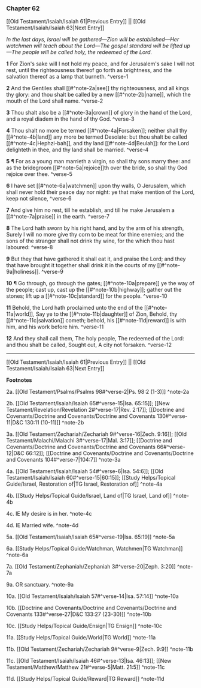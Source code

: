 ### Chapter 62

[[Old Testament/Isaiah/Isaiah 61|Previous Entry]]  ||  [[Old Testament/Isaiah/Isaiah 63|Next Entry]]

*In the last days, Israel will be gathered—Zion will be established—Her watchmen will teach about the Lord—The gospel standard will be lifted up—The people will be called holy, the redeemed of the Lord.*

**1**  For Zion's sake will I not hold my peace, and for Jerusalem's sake I will not rest, until the righteousness thereof go forth as brightness, and the salvation thereof as a lamp that burneth. ^verse-1

**2**  And the Gentiles shall [[#^note-2a|see]] thy righteousness, and all kings thy glory: and thou shalt be called by a new [[#^note-2b|name]], which the mouth of the Lord shall name. ^verse-2

**3**  Thou shalt also be a [[#^note-3a|crown]] of glory in the hand of the Lord, and a royal diadem in the hand of thy God. ^verse-3

**4**  Thou shalt no more be termed [[#^note-4a|Forsaken]]; neither shall thy [[#^note-4b|land]] any more be termed Desolate: but thou shalt be called [[#^note-4c|Hephzi-bah]], and thy land [[#^note-4d|Beulah]]: for the Lord delighteth in thee, and thy land shall be married. ^verse-4

**5**  ¶ For as a young man marrieth a virgin, so shall thy sons marry thee: and as the bridegroom [[#^note-5a|rejoice]]th over the bride, so shall thy God rejoice over thee. ^verse-5

**6**  I have set [[#^note-6a|watchmen]] upon thy walls, O Jerusalem, which shall never hold their peace day nor night: ye that make mention of the Lord, keep not silence, ^verse-6

**7**  And give him no rest, till he establish, and till he make Jerusalem a [[#^note-7a|praise]] in the earth. ^verse-7

**8**  The Lord hath sworn by his right hand, and by the arm of his strength, Surely I will no more give thy corn to be meat for thine enemies; and the sons of the stranger shall not drink thy wine, for the which thou hast laboured: ^verse-8

**9**  But they that have gathered it shall eat it, and praise the Lord; and they that have brought it together shall drink it in the courts of my [[#^note-9a|holiness]]. ^verse-9

**10**  ¶ Go through, go through the gates; [[#^note-10a|prepare]] ye the way of the people; cast up, cast up the [[#^note-10b|highway]]; gather out the stones; lift up a [[#^note-10c|standard]] for the people. ^verse-10

**11**  Behold, the Lord hath proclaimed unto the end of the [[#^note-11a|world]], Say ye to the [[#^note-11b|daughter]] of Zion, Behold, thy [[#^note-11c|salvation]] cometh; behold, his [[#^note-11d|reward]] is with him, and his work before him. ^verse-11

**12**  And they shall call them, The holy people, The redeemed of the Lord: and thou shalt be called, Sought out, A city not forsaken. ^verse-12


---
[[Old Testament/Isaiah/Isaiah 61|Previous Entry]]  ||  [[Old Testament/Isaiah/Isaiah 63|Next Entry]]


**Footnotes**


2a. [[Old Testament/Psalms/Psalms 98#^verse-2|Ps. 98:2 (1-3)]] ^note-2a

2b. [[Old Testament/Isaiah/Isaiah 65#^verse-15|Isa. 65:15]]; [[New Testament/Revelation/Revelation 2#^verse-17|Rev. 2:17]]; [[Doctrine and Covenants/Doctrine and Covenants/Doctrine and Covenants 130#^verse-11|D&C 130:11 (10-11)]] ^note-2b

3a. [[Old Testament/Zechariah/Zechariah 9#^verse-16|Zech. 9:16]]; [[Old Testament/Malachi/Malachi 3#^verse-17|Mal. 3:17]]; [[Doctrine and Covenants/Doctrine and Covenants/Doctrine and Covenants 66#^verse-12|D&C 66:12]]; [[Doctrine and Covenants/Doctrine and Covenants/Doctrine and Covenants 104#^verse-7|104:7]] ^note-3a

4a. [[Old Testament/Isaiah/Isaiah 54#^verse-6|Isa. 54:6]]; [[Old Testament/Isaiah/Isaiah 60#^verse-15|60:15]]; [[Study Helps/Topical Guide/Israel, Restoration of|TG Israel, Restoration of]] ^note-4a

4b. [[Study Helps/Topical Guide/Israel, Land of|TG Israel, Land of]] ^note-4b

4c. IE My desire is in her. ^note-4c

4d. IE Married wife. ^note-4d

5a. [[Old Testament/Isaiah/Isaiah 65#^verse-19|Isa. 65:19]] ^note-5a

6a. [[Study Helps/Topical Guide/Watchman, Watchmen|TG Watchman]] ^note-6a

7a. [[Old Testament/Zephaniah/Zephaniah 3#^verse-20|Zeph. 3:20]] ^note-7a

9a. OR sanctuary. ^note-9a

10a. [[Old Testament/Isaiah/Isaiah 57#^verse-14|Isa. 57:14]] ^note-10a

10b. [[Doctrine and Covenants/Doctrine and Covenants/Doctrine and Covenants 133#^verse-27|D&C 133:27 (23-30)]] ^note-10b

10c. [[Study Helps/Topical Guide/Ensign|TG Ensign]] ^note-10c

11a. [[Study Helps/Topical Guide/World|TG World]] ^note-11a

11b. [[Old Testament/Zechariah/Zechariah 9#^verse-9|Zech. 9:9]] ^note-11b

11c. [[Old Testament/Isaiah/Isaiah 46#^verse-13|Isa. 46:13]]; [[New Testament/Matthew/Matthew 21#^verse-5|Matt. 21:5]] ^note-11c

11d. [[Study Helps/Topical Guide/Reward|TG Reward]] ^note-11d